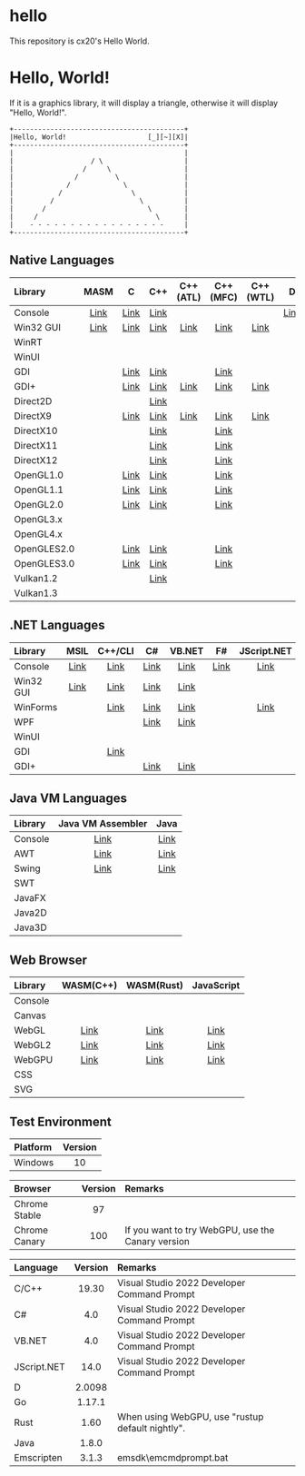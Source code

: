 hello
=====

This repository is cx20's Hello World.

# Hello, World!

If it is a graphics library, it will display a triangle, otherwise it will display "Hello, World!".

```
+------------------------------------------+
|Hello, World!                    [_][~][X]|
+------------------------------------------+
|                                          |
|                   / \                    |
|                 /     \                  |
|               /         \                |
|             /             \              |
|           /                 \            |
|         /                     \          |
|       /                         \        |
|     /                             \      |
|    - - - - - - - - - - - - - - - - -     |
+------------------------------------------+
```

## Native Languages

|Library    |MASM                                                                      |C                                                                       |C++                                                                       |C++ (ATL)                                                                  |C++ (MFC)                                                                     |C++ (WTL)                                                                  |D                                                                          |Go                                                                         |Rust                                                                       |
|:----------|:------------------------------------------------------------------------:|:----------------------------------------------------------------------:|:------------------------------------------------------------------------:|:-------------------------------------------------------------------------:|:----------------------------------------------------------------------------:|:-------------------------------------------------------------------------:|:-------------------------------------------------------------------------:|:-------------------------------------------------------------------------:|:-------------------------------------------------------------------------:|
|Console    |[Link](https://github.com/cx20/hello/tree/master/masm/console/hello)      |[Link](https://github.com/cx20/hello/tree/master/c/console/hello)       |[Link](https://github.com/cx20/hello/tree/master/cpp/console/hello)       |                                                                           |                                                                              |                                                                           |[Link](https://github.com/cx20/hello/tree/master/d/console/hello)          |[Link](https://github.com/cx20/hello/tree/master/go/console/hello)         |[Link](https://github.com/cx20/hello/tree/master/rust/console/hello)       |
|Win32 GUI  |[Link](https://github.com/cx20/hello/tree/master/masm/win32gui/hello)     |[Link](https://github.com/cx20/hello/tree/master/c/win32gui/hello)      |[Link](https://github.com/cx20/hello/tree/master/cpp/win32gui/hello)      |[Link](https://github.com/cx20/hello/tree/master/cpp_atl/win32gui/hello)   |[Link](https://github.com/cx20/hello/tree/master/cpp_mfc/win32gui/hello)      |[Link](https://github.com/cx20/hello/tree/master/cpp_wtl/win32gui/hello)   |                                                                           |                                                                           |                                                                           |
|WinRT      |                                                                          |                                                                        |                                                                          |                                                                           |                                                                              |                                                                           |                                                                           |                                                                           |                                                                           |
|WinUI      |                                                                          |                                                                        |                                                                          |                                                                           |                                                                              |                                                                           |                                                                           |                                                                           |                                                                           |
|GDI        |                                                                          |[Link](https://github.com/cx20/hello/tree/master/c/gdi/triangle)        |[Link](https://github.com/cx20/hello/tree/master/cpp/gdi/triangle)        |                                                                           |[Link](https://github.com/cx20/hello/tree/master/cpp_mfc/gdi/triangle)        |                                                                           |                                                                           |                                                                           |                                                                           |
|GDI+       |                                                                          |[Link](https://github.com/cx20/hello/tree/master/c/gdiplus/triangle)    |[Link](https://github.com/cx20/hello/tree/master/cpp/gdiplus/triangle)    |[Link](https://github.com/cx20/hello/tree/master/cpp_atl/gdiplus/triangle) |[Link](https://github.com/cx20/hello/tree/master/cpp_mfc/gdiplus/triangle)    |[Link](https://github.com/cx20/hello/tree/master/cpp_wtl/gdiplus/triangle) |                                                                           |                                                                           |                                                                           |
|Direct2D   |                                                                          |                                                                        |[Link](https://github.com/cx20/hello/tree/master/cpp/direct2d/triangle)   |                                                                           |                                                                              |                                                                           |                                                                           |                                                                           |                                                                           |
|DirectX9   |                                                                          |[Link](https://github.com/cx20/hello/tree/master/c/directx9/triangle)   |[Link](https://github.com/cx20/hello/tree/master/cpp/directx9/triangle)   |[Link](https://github.com/cx20/hello/tree/master/cpp_atl/directx9/triangle)|[Link](https://github.com/cx20/hello/tree/master/cpp_mfc/directx9/triangle)   |[Link](https://github.com/cx20/hello/tree/master/cpp_wtl/directx9/triangle)|                                                                           |                                                                           |                                                                           |
|DirectX10  |                                                                          |                                                                        |[Link](https://github.com/cx20/hello/tree/master/cpp/directx10/triangle)  |                                                                           |[Link](https://github.com/cx20/hello/tree/master/cpp_mfc/directx10/triangle)  |                                                                           |                                                                           |                                                                           |                                                                           |
|DirectX11  |                                                                          |                                                                        |[Link](https://github.com/cx20/hello/tree/master/cpp/directx11/triangle)  |                                                                           |[Link](https://github.com/cx20/hello/tree/master/cpp_mfc/directx11/triangle)  |                                                                           |                                                                           |                                                                           |                                                                           |
|DirectX12  |                                                                          |                                                                        |[Link](https://github.com/cx20/hello/tree/master/cpp/directx12/triangle)  |                                                                           |[Link](https://github.com/cx20/hello/tree/master/cpp_mfc/directx12/triangle)  |                                                                           |                                                                           |                                                                           |                                                                           |
|OpenGL1.0  |                                                                          |[Link](https://github.com/cx20/hello/tree/master/c/opengl1.0/triangle)  |[Link](https://github.com/cx20/hello/tree/master/cpp/opengl1.0/triangle)  |                                                                           |[Link](https://github.com/cx20/hello/tree/master/cpp_mfc/opengl1.0/triangle)  |                                                                           |                                                                           |                                                                           |                                                                           |
|OpenGL1.1  |                                                                          |[Link](https://github.com/cx20/hello/tree/master/c/opengl1.1/triangle)  |[Link](https://github.com/cx20/hello/tree/master/cpp/opengl1.1/triangle)  |                                                                           |[Link](https://github.com/cx20/hello/tree/master/cpp_mfc/opengl1.1/triangle)  |                                                                           |                                                                           |                                                                           |                                                                           |
|OpenGL2.0  |                                                                          |[Link](https://github.com/cx20/hello/tree/master/c/opengl2.0/triangle)  |[Link](https://github.com/cx20/hello/tree/master/cpp/opengl2.0/triangle)  |                                                                           |[Link](https://github.com/cx20/hello/tree/master/cpp_mfc/opengl2.0/triangle)  |                                                                           |                                                                           |                                                                           |                                                                           |
|OpenGL3.x  |                                                                          |                                                                        |                                                                          |                                                                           |                                                                              |                                                                           |                                                                           |                                                                           |                                                                           |
|OpenGL4.x  |                                                                          |                                                                        |                                                                          |                                                                           |                                                                              |                                                                           |                                                                           |                                                                           |                                                                           |
|OpenGLES2.0|                                                                          |[Link](https://github.com/cx20/hello/tree/master/c/opengles2.0/triangle)|[Link](https://github.com/cx20/hello/tree/master/cpp/opengles2.0/triangle)|                                                                           |[Link](https://github.com/cx20/hello/tree/master/cpp_mfc/opengles2.0/triangle)|                                                                           |                                                                           |                                                                           |                                                                           |
|OpenGLES3.0|                                                                          |[Link](https://github.com/cx20/hello/tree/master/c/opengles3.0/triangle)|[Link](https://github.com/cx20/hello/tree/master/cpp/opengles3.0/triangle)|                                                                           |[Link](https://github.com/cx20/hello/tree/master/cpp_mfc/opengles3.0/triangle)|                                                                           |                                                                           |                                                                           |                                                                           |
|Vulkan1.2  |                                                                          |                                                                        |[Link](https://github.com/cx20/hello/tree/master/cpp/vulkan1.2/triangle)  |                                                                           |                                                                              |                                                                           |                                                                           |                                                                           |                                                                           |
|Vulkan1.3  |                                                                          |                                                                        |                                                                          |                                                                           |                                                                              |                                                                           |                                                                           |                                                                           |                                                                           |

## .NET Languages

|Library    |MSIL                                                                      |C++/CLI                                                                   |C#                                                                        |VB.NET                                                                    |F#                                                                           |JScript.NET                                                                  |PowerShell                                                                   |
|:----------|:------------------------------------------------------------------------:|:------------------------------------------------------------------------:|:------------------------------------------------------------------------:|:------------------------------------------------------------------------:|:---------------------------------------------------------------------------:|:---------------------------------------------------------------------------:|:---------------------------------------------------------------------------:|
|Console    |[Link](https://github.com/cx20/hello/tree/master/msil/console/hello)      |[Link](https://github.com/cx20/hello/tree/master/cpp_cli/console/hello)   |[Link](https://github.com/cx20/hello/tree/master/csharp/console/hello)    |[Link](https://github.com/cx20/hello/tree/master/vb.net/console/hello)    |[Link](https://github.com/cx20/hello/tree/master/fsharp/console/hello)       |[Link](https://github.com/cx20/hello/tree/master/jscript.net/console/hello)  |                                                                             |
|Win32 GUI  |[Link](https://github.com/cx20/hello/tree/master/msil/win32gui/hello)     |[Link](https://github.com/cx20/hello/tree/master/cpp_cli/win32gui/hello)  |[Link](https://github.com/cx20/hello/tree/master/csharp/win32gui/hello)   |[Link](https://github.com/cx20/hello/tree/master/vb.net/win32gui/hello)   |                                                                             |                                                                             |[Link](https://github.com/cx20/hello/tree/master/powershell/win32gui/hello)  |
|WinForms   |                                                                          |[Link](https://github.com/cx20/hello/tree/master/cpp_cli/winforms/hello)  |[Link](https://github.com/cx20/hello/tree/master/csharp/winforms/hello)   |[Link](https://github.com/cx20/hello/tree/master/vb.net/winforms/hello)   |                                                                             |[Link](https://github.com/cx20/hello/tree/master/jscript.net/win32gui/hello) |[Link](https://github.com/cx20/hello/tree/master/powershell/winforms/hello)  |
|WPF        |                                                                          |                                                                          |[Link](https://github.com/cx20/hello/tree/master/csharp/wpf/hello)        |[Link](https://github.com/cx20/hello/tree/master/vb.net/wpf/hello)        |                                                                             |                                                                             |[Link](https://github.com/cx20/hello/tree/master/powershell/wpf/hello)       |
|WinUI      |                                                                          |                                                                          |                                                                          |                                                                          |                                                                             |                                                                             |                                                                             |
|GDI        |                                                                          |[Link](https://github.com/cx20/hello/tree/master/cpp_cli/gdi/triangle)    |                                                                          |                                                                          |                                                                             |                                                                             |                                                                             |
|GDI+       |                                                                          |                                                                          |[Link](https://github.com/cx20/hello/tree/master/csharp/gdiplus/triangle) |[Link](https://github.com/cx20/hello/tree/master/vb.net/gdiplus/triangle) |                                                                             |                                                                             |                                                                             |

## Java VM Languages

|Library    |Java VM Assembler                                                         |Java                                                                      |
|:----------|:------------------------------------------------------------------------:|:------------------------------------------------------------------------:|
|Console    |[Link](https://github.com/cx20/hello/tree/master/jasmin/console/hello)    |[Link](https://github.com/cx20/hello/tree/master/java/console/hello)      |
|AWT        |[Link](https://github.com/cx20/hello/tree/master/jasmin/awt/hello)        |[Link](https://github.com/cx20/hello/tree/master/java/awt/hello)          |
|Swing      |[Link](https://github.com/cx20/hello/tree/master/jasmin/swing/hello)      |[Link](https://github.com/cx20/hello/tree/master/java/swing/hello)        |
|SWT        |                                                                          |                                                                          |
|JavaFX     |                                                                          |                                                                          |
|Java2D     |                                                                          |                                                                          |
|Java3D     |                                                                          |                                                                          |

## Web Browser

|Library    |WASM(C++)                                                                  |WASM(Rust)                                                                 |JavaScript                                                                      |
|:----------|:-------------------------------------------------------------------------:|:-------------------------------------------------------------------------:|:------------------------------------------------------------------------------:|
|Console    |                                                                           |                                                                           |                                                                                |
|Canvas     |                                                                           |                                                                           |                                                                                |
|WebGL      |[Link](https://github.com/cx20/hello/tree/master/wasm_cpp/webgl1/triangle) |[Link](https://github.com/cx20/hello/tree/master/wasm_rust/webgl1/triangle)|[Link](https://github.com/cx20/hello/tree/master/javascript/webgl1/triangle)    |
|WebGL2     |[Link](https://github.com/cx20/hello/tree/master/wasm_cpp/webgl2/triangle) |[Link](https://github.com/cx20/hello/tree/master/wasm_rust/webgl2/triangle)|[Link](https://github.com/cx20/hello/tree/master/javascript/webgl2/triangle)    |
|WebGPU     |[Link](https://github.com/cx20/hello/tree/master/wasm_cpp/webgpu/triangle) |[Link](https://github.com/cx20/hello/tree/master/wasm_rust/webgpu/triangle)|[Link](https://github.com/cx20/hello/tree/master/javascript/webgpu/triangle)    |
|CSS        |                                                                           |                                                                           |                                                                                |
|SVG        |                                                                           |                                                                           |                                                                                |

## Test Environment

|Platform      |Version |
|:-------------|:------:|
|Windows       |   10   |

|Browser       |Version |Remarks                                          |
|:-------------|:------:|:------------------------------------------------|
|Chrome Stable |   97   |                                                 |
|Chrome Canary |  100   |If you want to try WebGPU, use the Canary version|

|Language      |Version |Remarks                                          |
|:-------------|:------:|:------------------------------------------------|
|C/C++         |19.30   |Visual Studio 2022 Developer Command Prompt      |
|C#            | 4.0    |Visual Studio 2022 Developer Command Prompt      |
|VB.NET        | 4.0    |Visual Studio 2022 Developer Command Prompt      |
|JScript.NET   |14.0    |Visual Studio 2022 Developer Command Prompt      |
|D             | 2.0098 |                                                 |
|Go            | 1.17.1 |                                                 |
|Rust          | 1.60   |When using WebGPU, use "rustup default nightly". |
|Java          | 1.8.0  |                                                 |
|Emscripten    | 3.1.3  |emsdk\emcmdprompt.bat                            |
